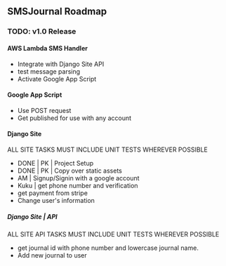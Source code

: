 ## SMSJournal Roadmap

### TODO: v1.0 Release

#### AWS Lambda SMS Handler
* Integrate with Django Site API
* test message parsing
* Activate Google App Script

#### Google App Script
* Use POST request
* Get published for use with any account

#### Django Site

ALL SITE TASKS MUST INCLUDE UNIT TESTS WHEREVER POSSIBLE

* DONE | PK | Project Setup
* DONE | PK | Copy over static assets
* AM | Signup/Signin with a google account
* Kuku | get phone number and verification
* get payment from stripe
* Change user's information

##### Django Site | API

ALL SITE API TASKS MUST INCLUDE UNIT TESTS WHEREVER POSSIBLE

* get journal id with phone number and lowercase journal name.
* Add new journal to user

